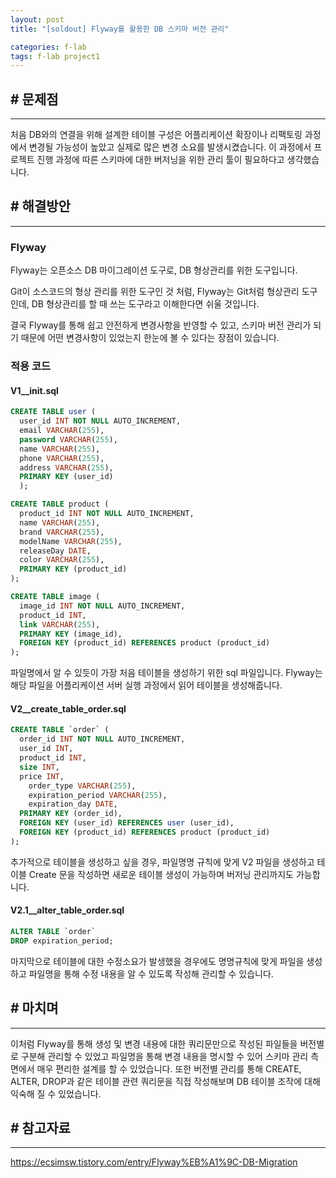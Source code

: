```yaml
---
layout: post
title: "[soldout] Flyway를 활용한 DB 스키마 버전 관리"

categories: f-lab
tags: f-lab project1
---
```


## # 문제점
***
처음 DB와의 연결을 위해 설계한 테이블 구성은 어플리케이션 확장이나 리팩토링 과정에서 변경될 가능성이 높았고 실제로 많은 변경 소요를 발생시켰습니다. 이 과정에서 프로젝트 진행 과정에 따른 스키마에 대한 버저닝을 위한 관리 툴이 필요하다고 생각했습니다.

## # 해결방안
***
### Flyway
Flyway는 오픈소스 DB 마이그레이션 도구로, DB 형상관리를 위한 도구입니다.

Git이 소스코드의 형상 관리를 위한 도구인 것 처럼, Flyway는 Git처럼 형상관리 도구인데, DB 형상관리를 할 때 쓰는 도구라고 이해한다면 쉬울 것입니다.

결국 Flyway를 통해 쉽고 안전하게 변경사항을 반영할 수 있고, 스키마 버전 관리가 되기 때문에 어떤 변경사항이 있었는지 한눈에 볼 수 있다는 장점이 있습니다.

### 적용 코드

#### V1__init.sql
```sql
CREATE TABLE user (
  user_id INT NOT NULL AUTO_INCREMENT,
  email VARCHAR(255),
  password VARCHAR(255),
  name VARCHAR(255),
  phone VARCHAR(255),
  address VARCHAR(255),
  PRIMARY KEY (user_id)
  );

CREATE TABLE product (
  product_id INT NOT NULL AUTO_INCREMENT,
  name VARCHAR(255),
  brand VARCHAR(255),
  modelName VARCHAR(255),
  releaseDay DATE,
  color VARCHAR(255),
  PRIMARY KEY (product_id)
);

CREATE TABLE image (
  image_id INT NOT NULL AUTO_INCREMENT,
  product_id INT,
  link VARCHAR(255),
  PRIMARY KEY (image_id),
  FOREIGN KEY (product_id) REFERENCES product (product_id)
);
```

파일명에서 알 수 있듯이 가장 처음 테이블을 생성하기 위한 sql 파일입니다. Flyway는 해당 파일을 어플리케이션 서버 실행 과정에서 읽어 테이블을 생성해줍니다.

#### V2__create_table_order.sql
```sql
CREATE TABLE `order` (
  order_id INT NOT NULL AUTO_INCREMENT,
  user_id INT,
  product_id INT,
  size INT,
  price INT,
	order_type VARCHAR(255),
	expiration_period VARCHAR(255),
	expiration_day DATE,
  PRIMARY KEY (order_id),
  FOREIGN KEY (user_id) REFERENCES user (user_id),
  FOREIGN KEY (product_id) REFERENCES product (product_id)
);
```

추가적으로 테이블을 생성하고 싶을 경우, 파일명명 규칙에 맞게 V2 파일을 생성하고 테이블 Create 문을 작성하면 새로운 테이블 생성이 가능하며 버저닝 관리까지도 가능합니다.

#### V2.1__alter_table_order.sql
```sql
ALTER TABLE `order`
DROP expiration_period;
```

마지막으로 테이블에 대한 수정소요가 발생했을 경우에도 명명규칙에 맞게 파일을 생성하고 파일명을 통해 수정 내용을 알 수 있도록 작성해 관리할 수 있습니다.

## # 마치며
***
이처럼 Flyway를 통해 생성 및 변경 내용에 대한 쿼리문만으로 작성된 파일들을 버전별로 구분해 관리할 수 있었고 파일명을 통해 변경 내용을 명시할 수 있어 스키마 관리 측면에서 매우 편리한 설계를 할 수 있었습니다. 또한 버전별  관리를 통해 CREATE, ALTER, DROP과 같은 테이블 관련 쿼리문을 직접 작성해보며 DB 테이블 조작에 대해 익숙해 질 수 있었습니다.

## # 참고자료
***
https://ecsimsw.tistory.com/entry/Flyway%EB%A1%9C-DB-Migration
